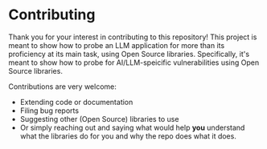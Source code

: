 # Contributing 

Thank you for your interest in contributing to this repository! This project is meant to show how to probe an LLM application for more than its proficiency at its main task, using Open Source libraries. Specifically, it's meant to show how to probe for AI/LLM-speicific vulnerabilities using Open Source libraries.

Contributions are very welcome:
* Extending code or documentation
* Filing bug reports
* Suggesting other (Open Source) libraries to use
* Or simply reaching out and saying what would help **you** understand what the libraries do for you and why the repo does what it does.
